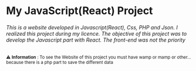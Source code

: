 # My JavaScript(React) Project

###### This is a website developed in Javascript(React), Css, PHP and Json. I realized this project during my licence. The objective of this project was to develop the Javascript part with React. The front-end was not the priority

<sub> :warning: **Information** : To see the Website of this project you must have wamp or mamp or other... because there is a php part to save the different data </sub>
